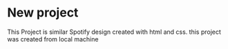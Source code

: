 # New project

This Project is similar Spotify design created with html and css. this project was created from local machine